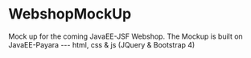 # WebshopMockUp
Mock up for the coming JavaEE-JSF Webshop. The Mockup is built on JavaEE-Payara --- html, css &amp; js (JQuery &amp; Bootstrap 4) 

